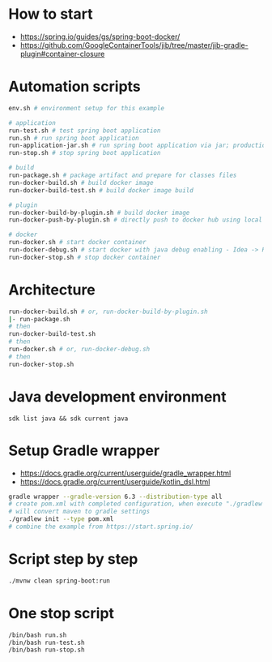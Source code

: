 # How to start

- <https://spring.io/guides/gs/spring-boot-docker/>
- <https://github.com/GoogleContainerTools/jib/tree/master/jib-gradle-plugin#container-closure>

# Automation scripts

```bash
env.sh # environment setup for this example

# application
run-test.sh # test spring boot application
run.sh # run spring boot application
run-application-jar.sh # run spring boot application via jar; production way to alternate run.sh
run-stop.sh # stop spring boot application

# build
run-package.sh # package artifact and prepare for classes files
run-docker-build.sh # build docker image
run-docker-build-test.sh # build docker image build

# plugin
run-docker-build-by-plugin.sh # build docker image
run-docker-push-by-plugin.sh # directly push to docker hub using local credential

# docker
run-docker.sh # start docker container
run-docker-debug.sh # start docker with java debug enabling - Idea -> Run -> Edit Configurations -> Remote
run-docker-stop.sh # stop docker container
```

# Architecture

```bash
run-docker-build.sh # or, run-docker-build-by-plugin.sh
|- run-package.sh
# then
run-docker-build-test.sh
# then
run-docker.sh # or, run-docker-debug.sh
# then
run-docker-stop.sh
```

# Java development environment

`sdk list java && sdk current java`

# Setup Gradle wrapper

- https://docs.gradle.org/current/userguide/gradle_wrapper.html
- https://docs.gradle.org/current/userguide/kotlin_dsl.html

```bash
gradle wrapper --gradle-version 6.3 --distribution-type all
# create pom.xml with completed configuration, when execute "./gradlew init"
# will convert maven to gradle settings
./gradlew init --type pom.xml
# combine the example from https://start.spring.io/
```

# Script step by step

```bash
./mvnw clean spring-boot:run
```

# One stop script

```bash
/bin/bash run.sh
/bin/bash run-test.sh
/bin/bash run-stop.sh
```
